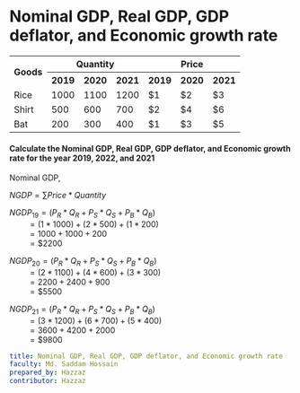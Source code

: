 # Nominal GDP, Real GDP, GDP deflator, and Economic growth rate


<table>
    <tr>
        <th rowspan=2>Goods</th>
        <th style="text-align:center;" colspan=3>Quantity</th>
        <th style="text-align:center;" colspan=3>Price</th>
    </tr>
    <tr>
        <th>2019</th><th>2020</th><th>2021</th><th>2019</th><th>2020</th><th>2021</th>
    </tr>
    <tr>
        <td>Rice</td>
        <td>1000</td><td>1100</td><td>1200</td>
        <td>$1</td><td>$2</td><td>$3</td>
    </tr>
    <tr>
        <td>Shirt</td>
        <td>500</td><td>600</td><td>700</td>
        <td>$2</td><td>$4</td><td>$6</td>
    </tr>
    <tr>
        <td>Bat</td>
        <td>200</td><td>300</td><td>400</td>
        <td>$1</td><td>$3</td><td>$5</td>
    </tr>
</table>


#### Calculate the Nominal GDP, Real GDP, GDP deflator, and Economic growth rate for the year 2019, 2022, and 2021

Nominal GDP,

$NGDP = \sum Price * Quantity$


$NGDP_{19} = (P_R\ast Q_R+P_S\ast Q_S+P_B\ast Q_B)$<br/>
$\qquad=(1\ast 1000)+(2\ast 500)+(1\ast 200)$<br/>
$\qquad=1000+1000+200$<br/>
$\qquad={\$2200}$

$NGDP_{20} = (P_R\ast Q_R+P_S\ast Q_S+P_B\ast Q_B)$<br/>
$\qquad=(2\ast 1100)+(4\ast 600)+(3\ast 300)$<br/>
$\qquad=2200+2400+900$<br/>
$\qquad={\$5500}$

$NGDP_{21} = (P_R\ast Q_R+P_S\ast Q_S+P_B\ast Q_B)$<br/>
$\qquad=(3\ast 1200)+(6\ast 700)+(5\ast 400)$<br/>
$\qquad=3600+4200+2000$<br/>
$\qquad={\$9800}$


```yaml
title: Nominal GDP, Real GDP, GDP deflator, and Economic growth rate
faculty: Md. Saddam Hossain
prepared_by: Hazzaz
contributor: Hazzaz
```